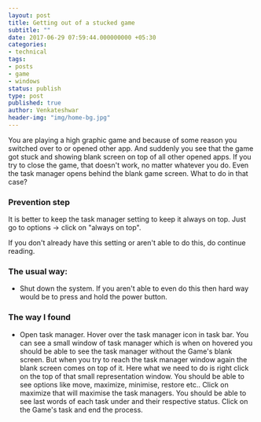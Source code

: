 ```yaml
---
layout: post
title: Getting out of a stucked game
subtitle: ""
date: 2017-06-29 07:59:44.000000000 +05:30
categories:
- technical
tags:
- posts
- game
- windows
status: publish
type: post
published: true
author: Venkateshwar
header-img: "img/home-bg.jpg"
---
```


You are playing a high graphic game and because of some reason you switched over to or opened other app. And suddenly you see that the    game got stuck and showing blank screen on top of all other opened apps. If you try to close the game, that doesn't work, no matter whatever you do. Even the task manager opens behind the blank game screen. What to do in that case?

### Prevention step

It is better to keep the task manager setting to keep it always on top. Just go to options -> click on "always on top".

If you don't already have this setting or aren't able to do this, do continue 
reading.

### The usual way:

- Shut down the system. If you aren't able to even do this then hard way would be to press and hold the power button.

### The way I found

- Open task manager. Hover over the task manager icon in task bar. You can see a small window of task manager which is when on hovered you should be able to see the task manager without the Game's blank screen. But when you try to reach the task manager window again the blank screen comes on top of it. Here what we need to do is right click on the top of that small representation window. You should be able to see options like move, maximize, minimise, restore etc.. Click on maximize that will maximise the task managers.  You should be able to see last words of each task under and their respective status.  Click on the Game's task and end the process.
